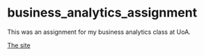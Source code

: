 # business_analytics_assignment
 
This was an assignment for my business analytics class at UoA.

[The site](https://busan100g-assignment.netlify.app/)